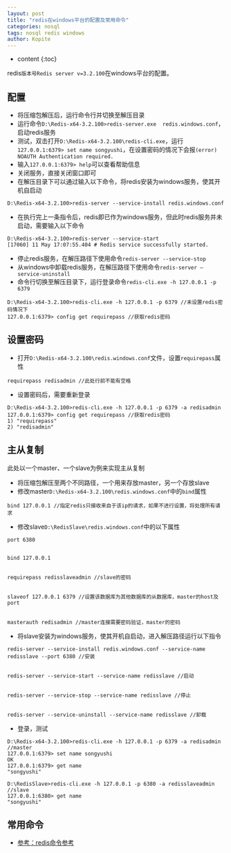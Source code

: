 ```yaml
---
layout: post
title: "redis在windows平台的配置及常用命令"
categories: nosql
tags: nosql redis windows
author: Kopite
---
```


* content
{:toc}


redis`版本号Redis server v=3.2.100`在windows平台的配置。



## 配置

* 将压缩包解压后，运行命令行并切换至解压目录
* 运行命令`D:\Redis-x64-3.2.100>redis-server.exe  redis.windows.conf`，启动redis服务
* 测试，双击打开`D:\Redis-x64-3.2.100\redis-cli.exe`，运行`127.0.0.1:6379> set name songyushi`，在设置密码的情况下会报`(error) NOAUTH Authentication required.`
* 输入`127.0.0.1:6379> help`可以查看帮助信息
* 关闭服务，直接关闭窗口即可
* 在解压目录下可以通过输入以下命令，将redis安装为windows服务，使其开机自启动
```
D:\Redis-x64-3.2.100>redis-server --service-install redis.windows.conf
```

* 在执行完上一条指令后，redis即已作为windows服务，但此时redis服务并未启动，需要输入以下命令
```
D:\Redis-x64-3.2.100>redis-server --service-start
[17060] 11 May 17:07:55.404 # Redis service successfully started.
```
* 停止redis服务，在解压路径下使用命令`redis-server --service-stop`
* 从windows中卸载redis服务，在解压路径下使用命令`redis-server –service-uninstall`
* 命令行切换至解压目录下，运行登录命令`redis-cli.exe -h 127.0.0.1 -p 6379`
```
D:\Redis-x64-3.2.100>redis-cli.exe -h 127.0.0.1 -p 6379 //未设置redis密码情况下
127.0.0.1:6379> config get requirepass //获取redis密码
```

## 设置密码

* 打开`D:\Redis-x64-3.2.100\redis.windows.conf`文件，设置`requirepass`属性 
```
requirepass redisadmin //此处行前不能有空格
```

* 设置密码后，需要重新登录
```
D:\Redis-x64-3.2.100>redis-cli.exe -h 127.0.0.1 -p 6379 -a redisadmin
127.0.0.1:6379> config get requirepass //获取redis密码
1) "requirepass"
2) "redisadmin"
```

## 主从复制

此处以一个master、一个slave为例来实现主从复制
* 将压缩包解压至两个不同路径，一个用来存放master，另一个存放slave
* 修改master`D:\Redis-x64-3.2.100\redis.windows.conf`中的`bind`属性

```
bind 127.0.0.1 //指定redis只接收来自于该ip的请求，如果不进行设置，将处理所有请求
```

* 修改slave`D:\RedisSlave\redis.windows.conf`中的以下属性

```
port 6380


bind 127.0.0.1


requirepass redisslaveadmin //slave的密码


slaveof 127.0.0.1 6379 //设置该数据库为其他数据库的从数据库，master的host及port


masterauth redisadmin //master连接需要密码验证，master的密码
```

* 将slave安装为windows服务，使其开机自启动，进入解压路径运行以下指令

```
redis-server --service-install redis.windows.conf --service-name redisslave --port 6380 //安装


redis-server --service-start --service-name redisslave //启动


redis-server --service-stop --service-name redisslave //停止


redis-server --service-uninstall --service-name redisslave //卸载
```

* 登录，测试

```
D:\Redis-x64-3.2.100>redis-cli.exe -h 127.0.0.1 -p 6379 -a redisadmin //master
127.0.0.1:6379> set name songyushi
OK
127.0.0.1:6379> get name
"songyushi"

D:\RedisSlave>redis-cli.exe -h 127.0.0.1 -p 6380 -a redisslaveadmin //slave
127.0.0.1:6380> get name
"songyushi"
```

## 常用命令


* [参考：redis命令参考](http://doc.redisfans.com/)